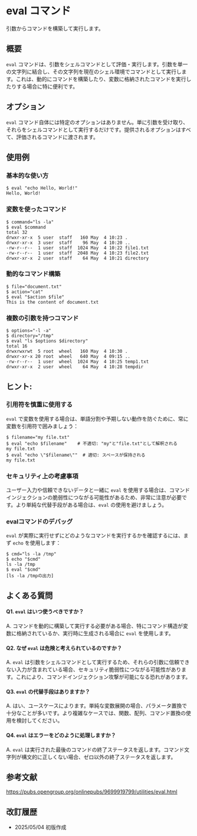 # eval コマンド

引数からコマンドを構築して実行します。

## 概要

`eval` コマンドは、引数をシェルコマンドとして評価・実行します。引数を単一の文字列に結合し、その文字列を現在のシェル環境でコマンドとして実行します。これは、動的にコマンドを構築したり、変数に格納されたコマンドを実行したりする場合に特に便利です。

## オプション

`eval` コマンド自体には特定のオプションはありません。単に引数を受け取り、それらをシェルコマンドとして実行するだけです。提供されるオプションはすべて、評価されるコマンドに渡されます。

## 使用例

### 基本的な使い方

```console
$ eval "echo Hello, World!"
Hello, World!
```

### 変数を使ったコマンド

```console
$ command="ls -la"
$ eval $command
total 32
drwxr-xr-x  5 user  staff   160 May  4 10:23 .
drwxr-xr-x  3 user  staff    96 May  4 10:20 ..
-rw-r--r--  1 user  staff  1024 May  4 10:22 file1.txt
-rw-r--r--  1 user  staff  2048 May  4 10:23 file2.txt
drwxr-xr-x  2 user  staff    64 May  4 10:21 directory
```

### 動的なコマンド構築

```console
$ file="document.txt"
$ action="cat"
$ eval "$action $file"
This is the content of document.txt
```

### 複数の引数を持つコマンド

```console
$ options="-l -a"
$ directory="/tmp"
$ eval "ls $options $directory"
total 16
drwxrwxrwt  5 root  wheel   160 May  4 10:30 .
drwxr-xr-x 20 root  wheel   640 May  4 09:15 ..
-rw-r--r--  1 user  wheel  1024 May  4 10:25 temp1.txt
drwxr-xr-x  2 user  wheel    64 May  4 10:28 tempdir
```

## ヒント:

### 引用符を慎重に使用する

`eval` で変数を使用する場合は、単語分割や予期しない動作を防ぐために、常に変数を引用符で囲みましょう：

```console
$ filename="my file.txt"
$ eval "echo $filename"    # 不適切: "my"と"file.txt"として解釈される
my file.txt
$ eval "echo \"$filename\""  # 適切: スペースが保持される
my file.txt
```

### セキュリティ上の考慮事項

ユーザー入力や信頼できないデータと一緒に `eval` を使用する場合は、コマンドインジェクションの脆弱性につながる可能性があるため、非常に注意が必要です。より単純な代替手段がある場合は、`eval` の使用を避けましょう。

### evalコマンドのデバッグ

`eval` が実際に実行せずにどのようなコマンドを実行するかを確認するには、まず `echo` を使用します：

```console
$ cmd="ls -la /tmp"
$ echo "$cmd"
ls -la /tmp
$ eval "$cmd"
[ls -la /tmpの出力]
```

## よくある質問

#### Q1. `eval` はいつ使うべきですか？
A. コマンドを動的に構築して実行する必要がある場合、特にコマンド構造が変数に格納されているか、実行時に生成される場合に `eval` を使用します。

#### Q2. なぜ `eval` は危険と考えられているのですか？
A. `eval` は引数をシェルコマンドとして実行するため、それらの引数に信頼できない入力が含まれている場合、セキュリティ脆弱性につながる可能性があります。これにより、コマンドインジェクション攻撃が可能になる恐れがあります。

#### Q3. `eval` の代替手段はありますか？
A. はい、ユースケースによります。単純な変数展開の場合、パラメータ置換で十分なことが多いです。より複雑なケースでは、関数、配列、コマンド置換の使用を検討してください。

#### Q4. `eval` はエラーをどのように処理しますか？
A. `eval` は実行された最後のコマンドの終了ステータスを返します。コマンド文字列が構文的に正しくない場合、ゼロ以外の終了ステータスを返します。

## 参考文献

https://pubs.opengroup.org/onlinepubs/9699919799/utilities/eval.html

## 改訂履歴

- 2025/05/04 初版作成